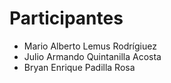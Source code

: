 # Participantes

- Mario Alberto Lemus Rodrígiuez
- Julio Armando Quintanilla Acosta
- Bryan Enrique Padilla Rosa
